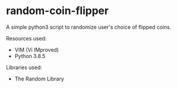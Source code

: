 # random-coin-flipper
A simple python3 script to randomize user's choice of flipped coins.

Resources used:
* VIM (Vi IMproved)
* Python 3.8.5

Libraries used:
* The Random Library
